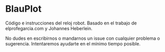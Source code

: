 # BlauPlot
Código e instrucciones del reloj robot. Basado en el trabajo de elprofegarcia.com y Johannes Heberlein.

No dudes en escribirnos o mandarnos un issue con cualquier problema o sugerencia. Intentaremos ayudarte en el mínimo tiempo posible. 
